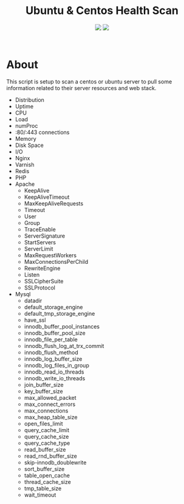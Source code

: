 <h1 align="center" >Ubuntu & Centos Health Scan</h1>
<p align="center" >
	<img src="https://img.shields.io/badge/version-1.1.0-blue.svg?style=for-the-badge" />
	<img src="https://img.shields.io/badge/License-MIT-blue.svg?style=for-the-badge" />
</p>
</br>

About
=============================
This script is setup to scan a centos or ubuntu server to pull some information related to their server resources and web stack.
- Distribution
- Uptime
- CPU
- Load
- numProc
- :80/:443 connections
- Memory
- Disk Space
- I/O
- Nginx
- Varnish
- Redis
- PHP
- Apache
	- KeepAlive
	- KeepAliveTimeout
	- MaxKeepAliveRequests
	- Timeout
	- User
	- Group
	- TraceEnable
	- ServerSignature
	- StartServers
	- ServerLimit
	- MaxRequestWorkers
	- MaxConnectionsPerChild
	- RewriteEngine
	- Listen
	- SSLCipherSuite
	- SSLProtocol
- Mysql
	- datadir
	- default_storage_engine
	- default_tmp_storage_engine
	- have_ssl
	- innodb_buffer_pool_instances
	- innodb_buffer_pool_size
	- innodb_file_per_table
	- innodb_flush_log_at_trx_commit
	- innodb_flush_method
	- innodb_log_buffer_size
	- innodb_log_files_in_group
	- innodb_read_io_threads
	- innodb_write_io_threads
	- join_buffer_size
	- key_buffer_size
	- max_allowed_packet
	- max_connect_errors
	- max_connections
	- max_heap_table_size
	- open_files_limit
	- query_cache_limit
	- query_cache_size
	- query_cache_type
	- read_buffer_size
	- read_rnd_buffer_size
	- skip-innodb_doublewrite
	- sort_buffer_size
	- table_open_cache
	- thread_cache_size
	- tmp_table_size
	- wait_timeout
